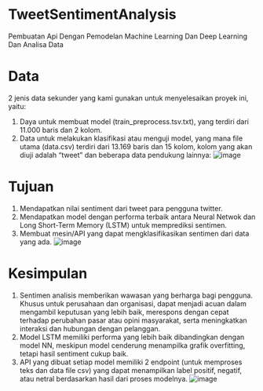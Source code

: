 # TweetSentimentAnalysis
Pembuatan Api Dengan Pemodelan Machine Learning Dan Deep Learning Dan Analisa Data

# Data
2 jenis data sekunder yang kami gunakan untuk menyelesaikan proyek ini, yaitu:

1. Daya untuk membuat model (train_preprocess.tsv.txt), yang terdiri dari 11.000 baris dan 2 kolom.
2. Data untuk melakukan klasifikasi atau menguji model, yang mana file utama (data.csv) terdiri dari 13.169 baris dan 15 kolom, kolom yang akan diuji adalah “tweet” dan beberapa data pendukung lainnya:
![image](https://github.com/yapensa/TweetSentimentAnalysis/assets/8088664/dfd5bcb5-766d-4e66-be22-a44af0b38656)

# Tujuan
1. Mendapatkan nilai sentiment dari tweet para pengguna twitter.
2. Mendapatkan model dengan performa terbaik antara Neural Netwok dan Long Short-Term Memory (LSTM) untuk memprediksi sentimen. 
3. Membuat mesin/API yang dapat mengklasifikasikan sentimen dari data yang ada.
![image](https://github.com/yapensa/TweetSentimentAnalysis/assets/8088664/d58e9ca0-e434-4d8b-b91c-f677a3060deb)


# Kesimpulan
1. Sentimen analisis memberikan wawasan yang berharga bagi pengguna. Khusus untuk perusahaan dan organisasi, dapat menjadi acuan dalam mengambil keputusan yang lebih baik, merespons dengan cepat terhadap perubahan pasar atau opini masyarakat, serta meningkatkan interaksi dan hubungan dengan pelanggan. 
2. Model LSTM memiliki performa yang lebih baik dibandingkan dengan model NN, meskipun model cenderung menampilka grafik overfitting, tetapi hasil sentiment cukup baik.
3. API yang dibuat setiap model memiliki 2 endpoint (untuk memproses teks dan data file csv) yang dapat menampilkan label positif, negatif, atau netral berdasarkan hasil dari proses modelnya.
![image](https://github.com/yapensa/TweetSentimentAnalysis/assets/8088664/fb008e42-e918-46bc-a800-4055e0baaa2e)
